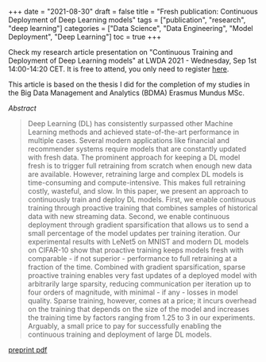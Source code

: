 +++
date = "2021-08-30"
draft = false
title = "Fresh publication: Continuous Deployment of Deep Learning models"
tags = ["publication", "research", "deep learning"]
categories = ["Data Science", "Data Engineering", "Model Deployment", "Deep Learning"]
toc = true
+++

Check my research article presentation on "Continuous Training and Deployment of Deep Learning models" at LWDA 2021 - Wednesday, Sep 1st 14:00-14:20 CET. It is free to attend, you only need to register [here](https://mcml.ai/lwda2021/attending).

This article is based on the thesis I did for the completion of my studies in the Big Data Management and Analytics (BDMA) Erasmus Mundus MSc.

*Abstract*
>Deep Learning (DL) has consistently surpassed other Machine Learning methods and achieved state-of-the-art performance in multiple cases. Several modern applications like financial and recommender systems require models that are constantly updated with fresh data. The prominent approach for keeping a DL model fresh is to trigger full retraining from scratch when enough new data are available. However, retraining large and complex DL models is time-consuming and compute-intensive. This makes full retraining costly, wasteful, and slow. In this paper, we present an approach to continuously train and deploy DL models. First, we enable continuous training through proactive training that combines samples of historical data with new streaming data. Second, we enable continuous deployment through gradient sparsification that allows us to send a small percentage of the model updates per training iteration. Our experimental results with LeNet5 on MNIST and modern DL models on CIFAR-10 show that proactive training keeps models fresh with comparable - if not superior - performance to full retraining at a fraction of the time. Combined with gradient sparsification, sparse proactive training enables very fast updates of a deployed model with arbitrarily large sparsity, reducing communication per iteration up to four orders of magnitude, with minimal - if any - losses in model quality. Sparse training, however, comes at a price; it incurs overhead on the training that depends on the size of the model and increases the training time by factors ranging from 1.25 to 3 in our experiments. Arguably, a small price to pay for successfully enabling the continuous training and deployment of large DL models. 

[preprint pdf](/blog/lwda2021-article/dl_continuous_deployment.pdf)